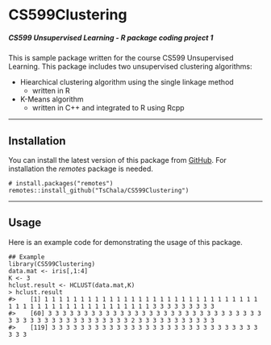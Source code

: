 # CS599Clustering
##### CS599 Unsupervised Learning - R package coding project 1
This is sample package written for the course CS599 Unsupervised Learning.
This package includes two unsupervised clustering algorithms:
- Hiearchical clustering algorithm using the single linkage method
    - written in R
- K-Means algorithm
    - written in C++ and integrated to R using Rcpp
***
## Installation
You can install the latest version of this package from [GitHub](https://github.com/TsChala/CS599Clustering). For installation the *remotes* package is needed.

    # install.packages("remotes")
    remotes::install_github("TsChala/CS599Clustering")
***
## Usage
Here is an example code for demonstrating the usage of this package.

    ## Example
    library(CS599Clustering)
    data.mat <- iris[,1:4]
    K <- 3
    hclust.result <- HCLUST(data.mat,K)
    > hclust.result
    #>    [1] 1 1 1 1 1 1 1 1 1 1 1 1 1 1 1 1 1 1 1 1 1 1 1 1 1 1 1 1 1 1 1 1 1 1 1 1 1 1 1 1 1 1 1 1 1 1 1 1 1 1 3 3 3 3 3 3 3 3 3
    #>    [60] 3 3 3 3 3 3 3 3 3 3 3 3 3 3 3 3 3 3 3 3 3 3 3 3 3 3 3 3 3 3 3 3 3 3 3 3 3 3 3 3 3 3 3 3 3 3 3 2 3 3 3 3 3 3 3 3 3 3 3
    #>    [119] 3 3 3 3 3 3 3 3 3 3 3 3 3 3 3 3 3 3 3 3 3 3 3 3 3 3 3 3 3 3 3 3

    
